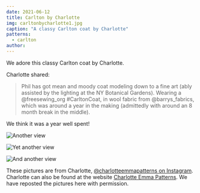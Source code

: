 ```yaml
---
date: 2021-06-12
title: Carlton by Charlotte
img: carltonbycharlotte1.jpg
caption: "A classy Carlton coat by Charlotte"
patterns:
  - carlton
author:
---
```


We adore this classy Carlton coat by Charlotte.

Charlotte shared:

> Phil has got mean and moody coat modeling down to a fine art (ably assisted by the lighting at the NY Botanical Gardens). Wearing a @freesewing_org #CarltonCoat, in wool fabric from @barrys_fabrics, which was around a year in the making (admittedly with around an 8 month break in the middle).

We think it was a year well spent!

![Another view](carltonbycharlotte2.jpg)

![Yet another view](carltonbycharlotte3.jpg)

![And another view](carltonbycharlotte4.jpg)

<Note>

These pictures are from Charlotte, [@charlotteemmapatterns on Instagram](https://www.instagram.com/charlotteemmapatterns/). Charlotte can also be found at the website [Charlotte Emma Patterns](https://charlotteemmapatterns.com/). We have reposted the pictures here with permission.

</Note>
